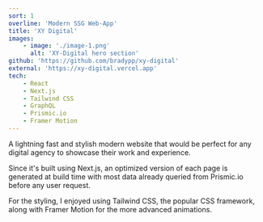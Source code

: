 ```yaml
---
sort: 1
overline: 'Modern SSG Web-App'
title: 'XY Digital'
images:
    - image: './image-1.png'
      alt: 'XY-Digital hero section'
github: 'https://github.com/bradypp/xy-digital'
external: 'https://xy-digital.vercel.app'
tech:
    - React
    - Next.js
    - Tailwind CSS
    - GraphQL
    - Prismic.io
    - Framer Motion
---
```


A lightning fast and stylish modern website that would be perfect for any digital agency to showcase their work and experience.

Since it's built using Next.js, an optimized version of each page is generated at build time with most data already queried from Prismic.io before any user request.

For the styling, I enjoyed using Tailwind CSS, the popular CSS framework, along with Framer Motion for the more advanced animations.
